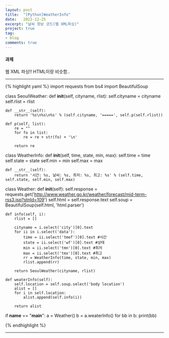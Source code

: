 ```yaml
---
layout: post
title:  "[Python]WeatherInfo"
date:   2022-12-25
excerpt: "날씨 정보 코드(웹 XML파싱)"
project: true
tag:
- blog
comments: true
---
```


#### 과제

웹 XML 파싱!!
HTML이랑 비슷함..

---

{% highlight yaml %}
import requests
from bs4 import BeautifulSoup

class SeoulWeather:
    def __init__(self, cityname, rlist):
        self.cityname = cityname
        self.rlist = rlist

    def __str__(self):
        return '%s\n%s\n%s' % (self.cityname, '=====', self.p(self.rlist))

    def p(self, list):
        re = ""
        for fo in list:
            re = re + str(fo) + '\n'

        return re

class WeatherInfo:
    def __init__(self, time, state, min, max):
        self.time = time
        self.state = state
        self.min = min
        self.max = max

    def __str__(self):
        return '시간: %s, 날씨: %s, 최저: %s, 최고: %s' % (self.time, self.state, self.min, self.max)

class Weather:
    def __init__(self):
        self.response = requests.get('http://www.weather.go.kr/weather/forecast/mid-term-rss3.jsp?stnId=109')
        self.html = self.response.text
        self.soup = BeautifulSoup(self.html, 'html.parser')

    def info(self, i):
        rlist = []

        cityname = i.select('city')[0].text
        for ii in i.select('data'):
            time = ii.select('tmef')[0].text #시간
            state = ii.select('wf')[0].text #상태
            min = ii.select('tmn')[0].text #최저
            max = ii.select('tmx')[0].text #최고
            rr = WeatherInfo(time, state, min, max)
            rlist.append(rr)

        return SeoulWeather(cityname, rlist)

    def weaterInfo(self):
        self.location = self.soup.select('body location')
        alist = []
        for i in self.location:
            alist.append(self.info(i))

        return alist

if __name__ == "__main__":
    a = Weather()
    b = a.weaterInfo()
    for bb in b:
        print(bb)

{% endhighlight %}

---
